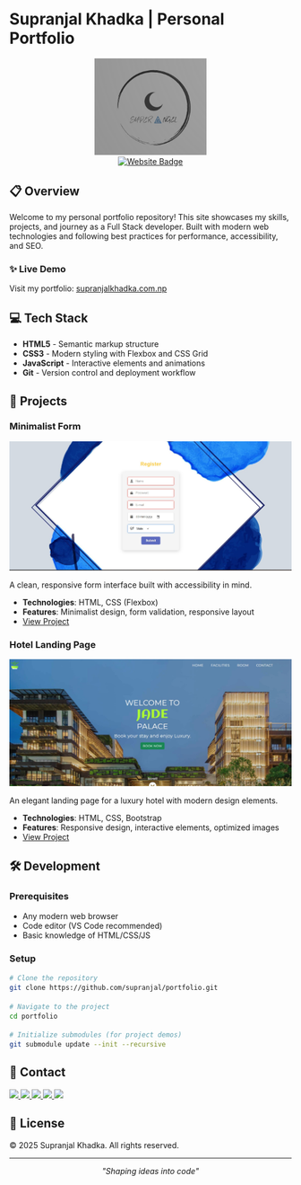 # Supranjal Khadka | Personal Portfolio

<div align="center">
  <img src="./imgs/logo.png" alt="Supranjal Khadka Logo" width="200">
  <br>
  <a href="https://supranjalkhadka.com.np">
    <img src="https://img.shields.io/badge/Website-supranjalkhadka.com.np-E63946?style=for-the-badge" alt="Website Badge">
  </a>
</div>

## 📋 Overview

Welcome to my personal portfolio repository! This site showcases my skills, projects, and journey as a Full Stack developer. Built with modern web technologies and following best practices for performance, accessibility, and SEO.

### ✨ Live Demo

Visit my portfolio: [supranjalkhadka.com.np](https://supranjalkhadka.com.np)

## 💻 Tech Stack

- **HTML5** - Semantic markup structure
- **CSS3** - Modern styling with Flexbox and CSS Grid
- **JavaScript** - Interactive elements and animations
- **Git** - Version control and deployment workflow

## 🚀 Projects

### Minimalist Form
![Form Project](./imgs/form.jpg)

A clean, responsive form interface built with accessibility in mind.

- **Technologies**: HTML, CSS (Flexbox)
- **Features**: Minimalist design, form validation, responsive layout
- [View Project](https://supranjalkhadka.com.np/projects/Form/)

### Hotel Landing Page
![Hotel Project](./imgs/jade.jpg)

An elegant landing page for a luxury hotel with modern design elements.

- **Technologies**: HTML, CSS, Bootstrap
- **Features**: Responsive design, interactive elements, optimized images
- [View Project](https://supranjalkhadka.com.np/projects/Hotel/)

## 🛠️ Development

### Prerequisites
- Any modern web browser
- Code editor (VS Code recommended)
- Basic knowledge of HTML/CSS/JS

### Setup
```bash
# Clone the repository
git clone https://github.com/supranjal/portfolio.git

# Navigate to the project
cd portfolio

# Initialize submodules (for project demos)
git submodule update --init --recursive
```

## 📱 Contact

<div>
  <a href="mailto:supranjal777@gmail.com">
    <img src="https://img.shields.io/badge/Email-supranjal777%40gmail.com-blue?style=flat-square&logo=gmail">
  </a>
  <a href="https://github.com/supranjal">
    <img src="https://img.shields.io/badge/GitHub-supranjal-black?style=flat-square&logo=github">
  </a>
  <a href="https://www.linkedin.com/in/supranjal-khadka-8bba52299/">
    <img src="https://img.shields.io/badge/LinkedIn-Supranjal_Khadka-blue?style=flat-square&logo=linkedin">
  </a>
  <a href="https://www.instagram.com/superangel699/">
    <img src="https://img.shields.io/badge/Instagram-superangel699-purple?style=flat-square&logo=instagram">
  </a>
  <a href="https://x.com/dreadx77">
    <img src="https://img.shields.io/badge/X-dreadx77-black?style=flat-square&logo=x">
  </a>
</div>

## 📄 License

© 2025 Supranjal Khadka. All rights reserved.

---

<div align="center">
  <p><i>"Shaping ideas into code"</i></p>
</div>
